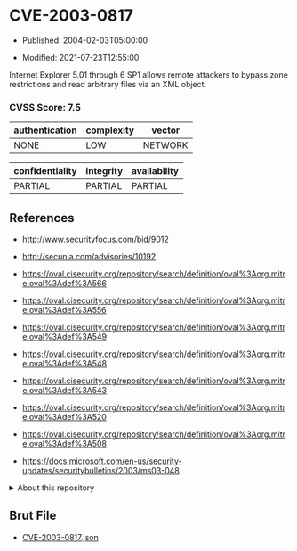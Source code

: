 # CVE-2003-0817

- Published: 2004-02-03T05:00:00

- Modified: 2021-07-23T12:55:00

Internet Explorer 5.01 through 6 SP1 allows remote attackers to bypass zone restrictions and read arbitrary files via an XML object.

### CVSS Score: **7.5**

| authentication | complexity | vector |
| --- | --- | --- |
| NONE | LOW | NETWORK |

| confidentiality | integrity | availability |
| --- | --- | --- |
| PARTIAL | PARTIAL | PARTIAL |

## References

* http://www.securityfocus.com/bid/9012

* http://secunia.com/advisories/10192

* https://oval.cisecurity.org/repository/search/definition/oval%3Aorg.mitre.oval%3Adef%3A566

* https://oval.cisecurity.org/repository/search/definition/oval%3Aorg.mitre.oval%3Adef%3A556

* https://oval.cisecurity.org/repository/search/definition/oval%3Aorg.mitre.oval%3Adef%3A549

* https://oval.cisecurity.org/repository/search/definition/oval%3Aorg.mitre.oval%3Adef%3A548

* https://oval.cisecurity.org/repository/search/definition/oval%3Aorg.mitre.oval%3Adef%3A543

* https://oval.cisecurity.org/repository/search/definition/oval%3Aorg.mitre.oval%3Adef%3A520

* https://oval.cisecurity.org/repository/search/definition/oval%3Aorg.mitre.oval%3Adef%3A508

* https://docs.microsoft.com/en-us/security-updates/securitybulletins/2003/ms03-048

<details>
<summary>About this repository</summary> 

  This repository is part of the project [Live Hack CVE](https://github.com/Live-Hack-CVE). Main website can be found [www.live-hack.org](https://www.live-hack.org) 
  
  Made by [Sn0wAlice](https://github.com/Sn0wAlice) for the people that care about security and need to have a feed of the latest CVEs. Hope you enjoy it, don't forget to star the repo and follow me on [Twitter](https://twitter.com/Sn0wAlice) and [Github](https://github.com/Sn0wAlice). And that is my [personnal website](https://www.alice-snow.me/)

  - [Home Page](https://github.com/Live-Hack-CVE)
  - [Framework](https://github.com/Live-Hack-CVE/cve-framework)
  - [CVE database](https://github.com/Live-Hack-CVE/full_database)
  - [Changelog](https://github.com/Live-Hack-CVE/Changelog)
</details>

## Brut File

* [CVE-2003-0817.json](https://raw.githubusercontent.com/Live-Hack-CVE/full_database/main/cves/2003/CVE-2003-0817.json)

